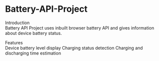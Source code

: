 # Battery-API-Project  
  
Introduction  
Battery API Project uses inbuilt browser battery API and gives information about device battery status.  
  
Features  
Device battery level display
Charging status detection
Charging and discharging time estimation

